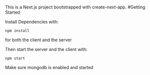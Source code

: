 This is a Next.js project bootstrapped with create-next-app.
#Getting Started

Install Dependencies with:

`npm install`

for both the client and the server

Then start the server and the client with:

`npm start`

Make sure mongodb is enabled and started
